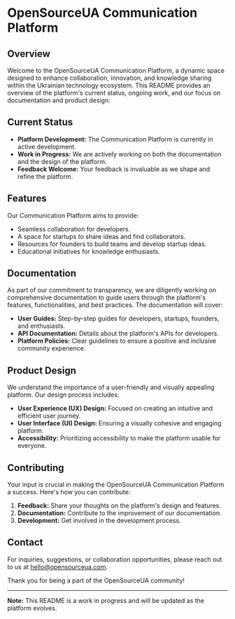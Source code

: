 # OpenSourceUA Communication Platform

## Overview

Welcome to the OpenSourceUA Communication Platform, a dynamic space designed to enhance collaboration, innovation, and knowledge sharing within the Ukrainian technology ecosystem. This README provides an overview of the platform's current status, ongoing work, and our focus on documentation and product design.

## Current Status

- **Platform Development:** The Communication Platform is currently in active development.
- **Work in Progress:** We are actively working on both the documentation and the design of the platform.
- **Feedback Welcome:** Your feedback is invaluable as we shape and refine the platform.

## Features

Our Communication Platform aims to provide:

- Seamless collaboration for developers.
- A space for startups to share ideas and find collaborators.
- Resources for founders to build teams and develop startup ideas.
- Educational initiatives for knowledge enthusiasts.

## Documentation

As part of our commitment to transparency, we are diligently working on comprehensive documentation to guide users through the platform's features, functionalities, and best practices. The documentation will cover:

- **User Guides:** Step-by-step guides for developers, startups, founders, and enthusiasts.
- **API Documentation:** Details about the platform's APIs for developers.
- **Platform Policies:** Clear guidelines to ensure a positive and inclusive community experience.

## Product Design

We understand the importance of a user-friendly and visually appealing platform. Our design process includes:

- **User Experience (UX) Design:** Focused on creating an intuitive and efficient user journey.
- **User Interface (UI) Design:** Ensuring a visually cohesive and engaging platform.
- **Accessibility:** Prioritizing accessibility to make the platform usable for everyone.

## Contributing

Your input is crucial in making the OpenSourceUA Communication Platform a success. Here's how you can contribute:

1. **Feedback:** Share your thoughts on the platform's design and features.
2. **Documentation:** Contribute to the improvement of our documentation.
3. **Development:** Get involved in the development process.

## Contact

For inquiries, suggestions, or collaboration opportunities, please reach out to us at [hello@opensourceua.com](mailto:contact@opensourceua.com).

Thank you for being a part of the OpenSourceUA community!

---
**Note:** This README is a work in progress and will be updated as the platform evolves.
